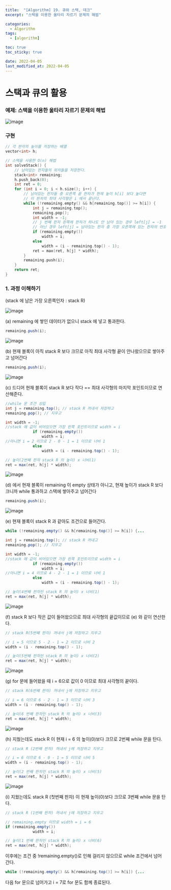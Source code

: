 ```yaml
---
title:  "[Algorithm] 19. 큐와 스택, 데크"
excerpt: "스택을 이용한 울타리 자르기 문제의 해법"

categories:
  - Algorithm
tags:
  - [algorithm]

toc: true
toc_sticky: true

date: 2022-04-05
last_modified_at: 2022-04-05
---
```

# 스택과 큐의 활용

### 예제: 스택을 이용한 울타리 자르기 문제의 해법

![image](https://user-images.githubusercontent.com/53162296/161770544-deb2abe2-96d9-44c0-bd81-b572bdbc3763.png)

### 구현

```cpp
// 각 판자의 높이를 저장하는 배열
vector<int> h;

// 스택을 사용한 O(n) 해법
int solveStack() {
	// 남아있는 판자들의 위치들을 저장한다.
	stack<int> remaining;
	h.push_back(0);
	int ret = 0;
	for (int i = 0; i < h.size(); i++) {
		// 남아있는 판자들 중 오른쪽 끝 판자가 현재 높이 h[i] 보다 높다면
		// 이 판자의 최대 사각형은 i 에서 끝난다.
		while (!remaining.empty() && h[remaining.top()] >= h[i]) {
			int j = remaining.top();
			remaining.pop();
			int width = -1;
			// j 번째 판자 왼쪽에 판자가 하나도 안 남아 있는 경우 left[j] = -1
			// 아닌 경우 left[j] = 남아있는 판자 중 가장 오른쪽에 있는 판자의 번호가 된다.
			if (remaining.empty())
				width = i;
			else
				width = (i - remaining.top() - 1);
			ret = max(ret, h[j] * width);
		}
		remaining.push(i);
	}
	return ret;
}
```

### 1. 과정 이해하기

(stack 에 남은 가장 오른쪽인자 : stack R)

![image](https://user-images.githubusercontent.com/53162296/161770611-2e973d7b-11a5-4de9-a807-7724f00eb38f.png)

(a) remaining 에 쌓인 데이터가 없으니 stack 에 넣고 통과한다.

```java
remaining.push(i);
```

![image](https://user-images.githubusercontent.com/53162296/161770702-24b9d03b-fb16-4342-aac6-9c374f055b5b.png)

(b) 현재 블록이 아직 stack R 보다 크므로 아직 최대 사각형 끝이 안나왔으므로 쌓아주고 넘어간다

```java
remaining.push(i);
```

![image](https://user-images.githubusercontent.com/53162296/161770744-968f2146-a33c-4fe7-af2a-b4011be6ce90.png)

(c) 드디어 현재 블록이 stack R 보다 작다 == 최대 사각형의 마지막 포인트이므로 연산해준다.

```java
//while 문 조건 성립
int j = remaining.top(); // stack R 꺼내서 저장하고
remaining.pop(); // 지우고

int width = -1;
//stack 에 값이 비어있으면 가장 왼쪽 포인트이므로 width = i
			if (remaining.empty())
				width = i;
//아니면 i = 2 이므로 2 - 0 - 1 = 1 이므로 너비 1
			else
				width = (i - remaining.top() - 1);

// 높이(2번째 판자 stack R 의 높이) x 너비(1)
ret = max(ret, h[j] * width);
```

![image](https://user-images.githubusercontent.com/53162296/161770812-a9156bb1-4273-431a-97e3-6f29e9362c21.png)

(d) 에서 현재 블록이 remaining 이 empty 상태가 아니고, 현재 높이가 stack R 보다 크니까 while 통과하고 스택에 쌓아주고 넘어간다

```java
remaining.push(i);
```

![image](https://user-images.githubusercontent.com/53162296/161770842-43ac246e-9e56-4754-ab85-d6f315871fc9.png)

(e) 현재 블록이 stack R 과 같아도 조건으로 들어간다.

```java
while (!remaining.empty() && h[remaining.top()] >= h[i]) {...
```

```java
int j = remaining.top(); // stack R 꺼내고
remaining.pop(); // 지우고

int width = -1;
//stack 에 값이 비어있으면 가장 왼쪽 포인트이므로 width = i
			if (remaining.empty())
				width = i;
//아니면 i = 4 이므로 4 - 2 - 1 = 1 이므로 너비 1
			else
				width = (i - remaining.top() - 1);

// 높이(4번째 판자인 stack R 의 높이) x 너비(1)
ret = max(ret, h[j] * width);
```

![image](https://user-images.githubusercontent.com/53162296/161770947-ff543482-616b-4a3a-8779-ee5d3398fbf6.png)

(f) stack R 보다 작은 값이 들어왔으므로 최대 사각형의 끝값이므로 (e) 와 같이 연산한다.

```java
// stack R(5번째 판자) 꺼내서 j에 저장하고 지우고

// i = 5 이므로 5 - 2 - 1 = 2 이므로 너비 2
width = (i - remaining.top() - 1);

// 높이(5번째 판자인 stack R 의 높이) x 너비(2)
ret = max(ret, h[j] * width);
```

![image](https://user-images.githubusercontent.com/53162296/161770998-d727185c-56a2-4e39-a8ee-7e20d5100a12.png)

(g) for 문에 들어왔을 때 i = 6으로 값이 0 이므로 최대 사각형의 끝이다.

```java
// stack R(6번째 판자) 꺼내서 j에 저장하고 지우고

// i = 6 이므로 6 - 2 - 1 = 3 이므로 너비 3
width = (i - remaining.top() - 1);

// 높이(6 번째 판자인 stack R 의 높이) x 너비(3)
ret = max(ret, h[j] * width);
```

![image](https://user-images.githubusercontent.com/53162296/161771029-1123eb11-d990-4325-8c0c-c7d3e1f2232c.png)

(h) 지웠는데도 stack R 이 현재 i = 6 의 높이(0)보다 크므로 2번째 while 문을 탄다.

```java
// stack R (2번째 판자) 꺼내서 j에 저장하고 지우고

// i = 6 이므로 6 - 0 - 1 = 5 이므로 너비 5
width = (i - remaining.top() - 1);

// 높이(2 번째 판자인 stack R 의 높이) x 너비(5)
ret = max(ret, h[j] * width);
```

![image](https://user-images.githubusercontent.com/53162296/161771075-1913f5d5-adf3-4aaa-b443-87b61d9b92ae.png)

(i) 지웠는데도 stack R (첫번째 판자) 이 현재 높이(0)보다 크므로 3번째 while 문을 탄다.

```java
// stack R (1번째 판자) 꺼내서 j에 저장하고 지우고

// remaining.empty 이므로 width = i = 6 
if (remaining.empty())
			width = i;

// 높이(1 번째 판자인 stack R 의 높이) x 너비(6)
ret = max(ret, h[j] * width);
```

이후에는 조건 중 !remaining.empty()로 인해 걸리지 않으므로 while 조건에서 넘어간다.

```java
while (!remaining.empty() && h[remaining.top()] >= h[i]) {...
```

다음 for 문으로 넘어가고 i = 7로 for 문도 함께 종료된다.

##




